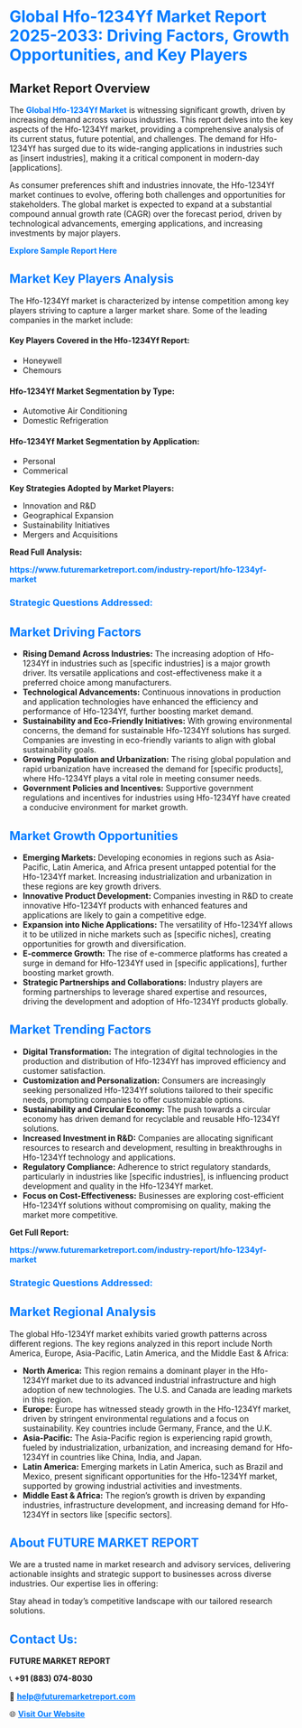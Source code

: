 <h1 style="color: #007BFF;">Global Hfo-1234Yf Market Report 2025-2033: Driving Factors, Growth Opportunities, and Key Players</h1>

<section id="overview">
<h2>Market Report Overview</h2>
<p>The <a href="https://www.futuremarketreport.com/industry-report/hfo-1234yf-market" style="color: #007BFF; text-decoration: none;"><strong>Global Hfo-1234Yf Market</strong></a> is witnessing significant growth, driven by increasing demand across various industries. This report delves into the key aspects of the Hfo-1234Yf market, providing a comprehensive analysis of its current status, future potential, and challenges. The demand for Hfo-1234Yf has surged due to its wide-ranging applications in industries such as [insert industries], making it a critical component in modern-day [applications].</p>
<p>As consumer preferences shift and industries innovate, the Hfo-1234Yf market continues to evolve, offering both challenges and opportunities for stakeholders. The global market is expected to expand at a substantial compound annual growth rate (CAGR) over the forecast period, driven by technological advancements, emerging applications, and increasing investments by major players.</p>
</section>

<section id="overview">
<p><a href="https://www.futuremarketreport.com/request-sample/reportId=30843" style="color: #007BFF; text-decoration: none;"><strong>Explore Sample Report Here</strong></a></p>
</section>

<section id="key-players">
<h2 style="color: #007BFF;">Market Key Players Analysis</h2>
<p>The Hfo-1234Yf market is characterized by intense competition among key players striving to capture a larger market share. Some of the leading companies in the market include:</p>
<h4>Key Players Covered in the Hfo-1234Yf Report:</h4>
<ul><li>Honeywell</li><li>Chemours</li></ul>
<h4>Hfo-1234Yf Market Segmentation by Type:</h4>
<ul><li>Automotive Air Conditioning</li><li>Domestic Refrigeration</li></ul>

<h4>Hfo-1234Yf Market Segmentation by Application:</h4>
<ul><li>Personal</li><li>Commerical</li></ul>
<p><strong>Key Strategies Adopted by Market Players:</strong></p>
<ul>
<li>Innovation and R&D</li>
<li>Geographical Expansion</li>
<li>Sustainability Initiatives</li>
<li>Mergers and Acquisitions</li>
</ul>
</section>

<section>
<p><strong>Read Full Analysis: </strong></p><a href="https://www.futuremarketreport.com/industry-report/hfo-1234yf-market" style="color: #007BFF; text-decoration: none;"><strong>https://www.futuremarketreport.com/industry-report/hfo-1234yf-market</strong></a>
<h3 style="color: #007BFF;">Strategic Questions Addressed:</h3>
</section>

<section id="driving-factors">
<h2 style="color: #007BFF;">Market Driving Factors</h2>
<ul>
<li><strong>Rising Demand Across Industries:</strong> The increasing adoption of Hfo-1234Yf in industries such as [specific industries] is a major growth driver. Its versatile applications and cost-effectiveness make it a preferred choice among manufacturers.</li>
<li><strong>Technological Advancements:</strong> Continuous innovations in production and application technologies have enhanced the efficiency and performance of Hfo-1234Yf, further boosting market demand.</li>
<li><strong>Sustainability and Eco-Friendly Initiatives:</strong> With growing environmental concerns, the demand for sustainable Hfo-1234Yf solutions has surged. Companies are investing in eco-friendly variants to align with global sustainability goals.</li>
<li><strong>Growing Population and Urbanization:</strong> The rising global population and rapid urbanization have increased the demand for [specific products], where Hfo-1234Yf plays a vital role in meeting consumer needs.</li>
<li><strong>Government Policies and Incentives:</strong> Supportive government regulations and incentives for industries using Hfo-1234Yf have created a conducive environment for market growth.</li>
</ul>
</section>

<section id="growth-opportunities">
<h2 style="color: #007BFF;">Market Growth Opportunities</h2>
<ul>
<li><strong>Emerging Markets:</strong> Developing economies in regions such as Asia-Pacific, Latin America, and Africa present untapped potential for the Hfo-1234Yf market. Increasing industrialization and urbanization in these regions are key growth drivers.</li>
<li><strong>Innovative Product Development:</strong> Companies investing in R&D to create innovative Hfo-1234Yf products with enhanced features and applications are likely to gain a competitive edge.</li>
<li><strong>Expansion into Niche Applications:</strong> The versatility of Hfo-1234Yf allows it to be utilized in niche markets such as [specific niches], creating opportunities for growth and diversification.</li>
<li><strong>E-commerce Growth:</strong> The rise of e-commerce platforms has created a surge in demand for Hfo-1234Yf used in [specific applications], further boosting market growth.</li>
<li><strong>Strategic Partnerships and Collaborations:</strong> Industry players are forming partnerships to leverage shared expertise and resources, driving the development and adoption of Hfo-1234Yf products globally.</li>
</ul>
</section>

<section id="trending-factors">
<h2 style="color: #007BFF;">Market Trending Factors</h2>
<ul>
<li><strong>Digital Transformation:</strong> The integration of digital technologies in the production and distribution of Hfo-1234Yf has improved efficiency and customer satisfaction.</li>
<li><strong>Customization and Personalization:</strong> Consumers are increasingly seeking personalized Hfo-1234Yf solutions tailored to their specific needs, prompting companies to offer customizable options.</li>
<li><strong>Sustainability and Circular Economy:</strong> The push towards a circular economy has driven demand for recyclable and reusable Hfo-1234Yf solutions.</li>
<li><strong>Increased Investment in R&D:</strong> Companies are allocating significant resources to research and development, resulting in breakthroughs in Hfo-1234Yf technology and applications.</li>
<li><strong>Regulatory Compliance:</strong> Adherence to strict regulatory standards, particularly in industries like [specific industries], is influencing product development and quality in the Hfo-1234Yf market.</li>
<li><strong>Focus on Cost-Effectiveness:</strong> Businesses are exploring cost-efficient Hfo-1234Yf solutions without compromising on quality, making the market more competitive.</li>
</ul>
</section>

<section>
<p><strong>Get Full Report: </strong></p><a href="https://www.futuremarketreport.com/industry-report/hfo-1234yf-market" style="color: #007BFF; text-decoration: none;"><strong>https://www.futuremarketreport.com/industry-report/hfo-1234yf-market</strong></a>
<h3 style="color: #007BFF;">Strategic Questions Addressed:</h3>
</section>


<section id="regional-analysis">
<h2 style="color: #007BFF;">Market Regional Analysis</h2>
<p>The global Hfo-1234Yf market exhibits varied growth patterns across different regions. The key regions analyzed in this report include North America, Europe, Asia-Pacific, Latin America, and the Middle East & Africa:</p>
<ul>
<li><strong>North America:</strong> This region remains a dominant player in the Hfo-1234Yf market due to its advanced industrial infrastructure and high adoption of new technologies. The U.S. and Canada are leading markets in this region.</li>
<li><strong>Europe:</strong> Europe has witnessed steady growth in the Hfo-1234Yf market, driven by stringent environmental regulations and a focus on sustainability. Key countries include Germany, France, and the U.K.</li>
<li><strong>Asia-Pacific:</strong> The Asia-Pacific region is experiencing rapid growth, fueled by industrialization, urbanization, and increasing demand for Hfo-1234Yf in countries like China, India, and Japan.</li>
<li><strong>Latin America:</strong> Emerging markets in Latin America, such as Brazil and Mexico, present significant opportunities for the Hfo-1234Yf market, supported by growing industrial activities and investments.</li>
<li><strong>Middle East & Africa:</strong> The region’s growth is driven by expanding industries, infrastructure development, and increasing demand for Hfo-1234Yf in sectors like [specific sectors].</li>
</ul>
</section>

<footer>
<h2 style="color: #007BFF;">About FUTURE MARKET REPORT</h2>
<p>We are a trusted name in market research and advisory services, delivering actionable insights and strategic support to businesses across diverse industries. Our expertise lies in offering:</p>

<p>Stay ahead in today’s competitive landscape with our tailored research solutions.</p>

<h2 style="color: #007BFF;">Contact Us:</h2>
<p><strong>FUTURE MARKET REPORT</strong></p>
<p>📞 <strong>+91 (883) 074-8030</strong></p>
<p>📧 <strong><a href="mailto:help@futuremarketreport.com" style="color: #007BFF;">help@futuremarketreport.com</a></strong></p>
<p>🌐 <strong><a href="https://www.futuremarketreport.com/" style="color: #007BFF;">Visit Our Website</a></strong></p>
</footer>